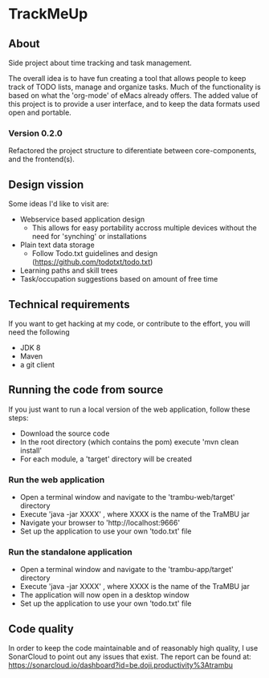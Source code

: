 # TrackMeUp

## About

Side project about time tracking and task management.

The overall idea is to have fun creating a tool that allows people to keep track
of TODO lists, manage and organize tasks.
Much of the functionality is based on what the 'org-mode' of eMacs already offers.
The added value of this project is to provide a user interface, and to keep the data formats used
open and portable.

### Version 0.2.0

Refactored the project structure to diferentiate between core-components, and
the frontend(s).


## Design vission

Some ideas I'd like to visit are:

* Webservice based application design
    * This allows for easy portability accross multiple devices without the need for 'synching' or installations
* Plain text data storage
    * Follow Todo.txt guidelines and design (https://github.com/todotxt/todo.txt)
* Learning paths and skill trees
* Task/occupation suggestions based on amount of free time

## Technical requirements

If you want to get hacking at my code, or contribute to the effort, 
you will need the following

* JDK 8
* Maven
* a git client

## Running the code from source

If you just want to run a local version of the web application,
follow these steps:

* Download the source code
* In the root directory (which contains the pom) execute 'mvn clean install'
* For each module, a 'target' directory will be created

### Run the web application
* Open a terminal window and navigate to the 'trambu-web/target' directory
* Execute 'java -jar XXXX' , where XXXX is the name of the TraMBU jar
* Navigate your browser to 'http://localhost:9666'
* Set up the application to use your own 'todo.txt' file

### Run the standalone application
* Open a terminal window and navigate to the 'trambu-app/target' directory
* Execute 'java -jar XXXX' , where XXXX is the name of the TraMBU jar
* The application will now open in a desktop window
* Set up the application to use your own 'todo.txt' file

## Code quality

In order to keep the code maintainable and of reasonably high quality,
I use SonarCloud to point out any issues that exist.
The report can be found at:
https://sonarcloud.io/dashboard?id=be.doji.productivity%3Atrambu

